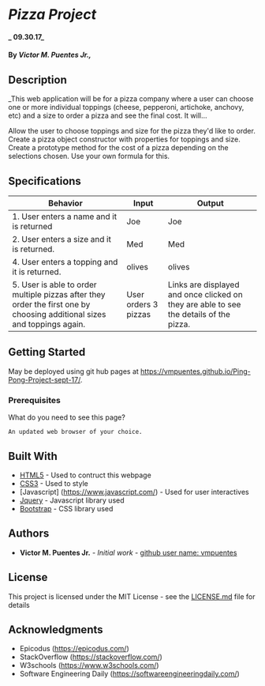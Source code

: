# _Pizza Project_

#### _ 09.30.17_

#### By _**Victor M. Puentes Jr.,**_

## Description

_This web application will be for a pizza company where a user can choose one or more individual toppings (cheese, pepperoni, artichoke, anchovy, etc) and a size to order a pizza and see the final cost. It will...

Allow the user to choose toppings and size for the pizza they'd like to order.
Create a pizza object constructor with properties for toppings and size.
Create a prototype method for the cost of a pizza depending on the selections chosen. Use your own formula for this.

## Specifications
| Behavior  | Input  | Output  |
|---|---|---|
|1. User enters a name and it is returned | Joe | Joe |
|2. User enters a size and it is returned. | Med | Med |
|4. User enters a topping and it is returned. | olives | olives |
|5. User is able to order multiple pizzas after they order the first one by choosing additional sizes and toppings again. | User orders 3 pizzas | Links are displayed and once clicked on they are able to see the details of the pizza. |
## Getting Started

May be deployed using git hub pages at  https://vmpuentes.github.io/Ping-Pong-Project-sept-17/.

### Prerequisites

What do you need to see this page?

```
An updated web browser of your choice.
```

## Built With

* [HTML5](https://developer.mozilla.org/en-US/docs/Web/Guide/HTML/HTML5) - Used to contruct this webpage
* [CSS3](http://html.com/css/) - Used to style
* [Javascript] (https://www.javascript.com/) - Used for user interactives
* [Jquery](https://jquery.com/) - Javascript library used
* [Bootstrap](http://getbootstrap.com/) - CSS library used

## Authors

* **Victor M. Puentes Jr.** - *Initial work* - [github user name: vmpuentes](https://github.com/vmpuentes)

## License

This project is licensed under the MIT License - see the [LICENSE.md](LICENSE.md) file for details

## Acknowledgments

* Epicodus (https://epicodus.com/)
* StackOverflow (https://stackoverflow.com/)
* W3schools (https://www.w3schools.com/)
* Software Engineering Daily (https://softwareengineeringdaily.com/)
